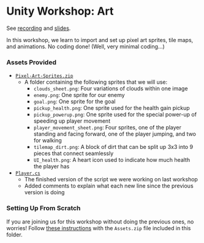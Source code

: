 # Unity Workshop: Art
See [recording](https://youtu.be/PzkZE63R-3w) and [slides](https://docs.google.com/presentation/d/1rO9uPHVs_EtCBU5d4NAMTIS-wCSUHQUT9YNYmObNHT4/edit?usp=sharing).

In this workshop, we learn to import and set up pixel art sprites, tile maps, and animations. No coding done! (Well, very minimal coding...)

### Assets Provided
- [`Pixel-Art-Sprites.zip`](./Pixel-Art-Sprites.zip)
    - A folder containing the following sprites that we will use:
        - `clouds_sheet.png`: Four variations of clouds within one image
        - `enemy.png`: One sprite for our enemy
        - `goal.png`: One sprite for the goal
        - `pickup_health.png`: One sprite used for the health gain pickup
        - `pickup_powerup.png`: One sprite used for the special power-up of speeding up player movement
        - `player_movement_sheet.png`: Four sprites, one of the player standing and facing forward, one of the player jumping, and two for walking
        - `tilemap_dirt.png`: A block of dirt that can be split up 3x3 into 9 pieces that connect seamlessly
        - `UI_health.png`: A heart icon used to indicate how much health the player has
- [`Player.cs`](./Player.cs)
    - The finished version of the script we were working on last workshop
    - Added comments to explain what each new line since the previous version is doing

### Setting Up From Scratch
If you are joining us for this workshop without doing the previous ones, no worries! Follow [these instructions](./../Setting%20up%20a%20Project/README.md) with the `Assets.zip` file included in this folder.